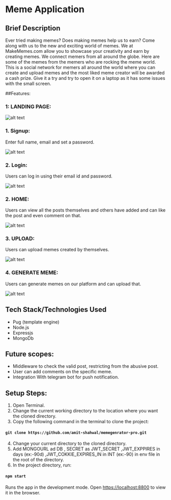 # Meme Application

## Brief Description
Ever tried making memes? Does making memes help us to earn? Come along with us to the new and exciting world of memes. We at MakeMemes.com allow you to showcase your creativity and earn by creating memes. We connect memers from all around the globe. Here are some of the memes from the memers who are rocking the meme world. This is a social network for memers all around the world where you can create and upload memes and the most liked meme creator will be awarded a cash prize. Give it a try and try to open it on a laptop as it has some issues with the small screen.

##Features:
### 1: LANDING PAGE:

![alt text](https://i.ibb.co/V2Qhjkw/LANDING-PAGE.png)



### 1. Signup: 
Enter full name, email and set a password.

![alt text](https://i.ibb.co/tBKJ6yK/SIGNUP.png)

### 2. Login: 
Users can log in using their email id and password.

![alt text](https://i.ibb.co/M2QGkGS/LOGIN.png)

### 2. HOME: 

Users can view all the posts themselves and others have added and can like the post and even comment on that.

![alt text](https://i.ibb.co/LtYfwy7/HOME.png)

### 3. UPLOAD:

Users can upload memes created by themselves.

![alt text](https://i.ibb.co/Wc9k79J/UPLOAD.png)


### 4. GENERATE MEME:

Users can generate memes on our platform and can upload that.

![alt text](https://i.ibb.co/PNRr2nq/Meme-genrator.png)



## Tech Stack/Technologies Used
* Pug (template engine)
* Node.js
* Expressjs
* MongoDb

## Future scopes:
* Middleware to check the valid post, restricting from the abusive post.
* User can add comments on the specific meme.
* Integration With telegram bot for push notification.

## Setup Steps:
1. Open Terminal.
2. Change the current working directory to the location where you want the cloned directory.
3. Copy the following command in the terminal to clone the project:
#### `git clone https://github.com/amit-shahwal/memegenrator-pro.git`
4. Change your current directory to the cloned directory.
6. Add MONGOURL ad DB , SECRET as JWT_SECRET ,JWT_EXPPIRES in days (ex:-90d) ,JWT_COKKIE_EXPIRES_IN in INT (ex:-90) in env file in the root of the directory.
7. In the project directory, run:
#### `npm start`
Runs the app in the development mode.
Open [https://localhost:8800](https://localhost:8800) to view it in the browser.

